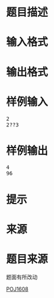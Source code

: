 

# 题目描述


<div class="ptx" lang="zh-CN">

# 输入格式


<div class="ptx" lang="zh-CN">

# 输出格式


<div class="ptx" lang="zh-CN">

# 样例输入


<pre class="sio">2
2??3 
</pre>

# 样例输出


<pre class="sio">4
96
</pre>

# 提示



# 来源



# 题目来源


<p>
题面有所改动
</p>
<p>
<a href="http://poj.org/problem?id=1608" target="_blank">POJ1608</a> 
</p>
